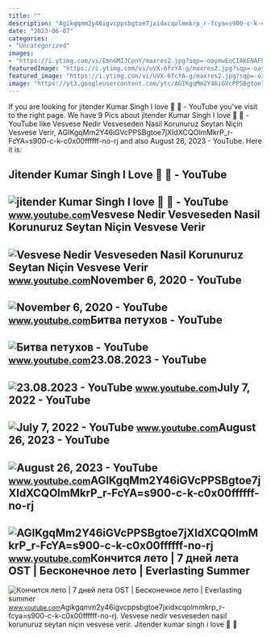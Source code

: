 ```yaml
---
title: ""
description: "Agikgqmm2y46igvcppsbgtoe7jxidxcqolmmkrp_r-fcya=s900-c-k-c0x00ffffff-no-rj"
date: "2023-06-07"
categories:
- "Uncategorized"
images:
- "https://i.ytimg.com/vi/EmnGMIJCpnY/maxres2.jpg?sqp=-oaymwEoCIAKENAF8quKqQMcGADwAQH4AZQDgALQBYoCDAgAEAEYfyAmKBwwDw==&amp;rs=AOn4CLDP-kSHrFjtubbdVwtR_Qb5r_fcyA"
featuredImage: "https://i.ytimg.com/vi/uVX-6fcYA-g/maxres2.jpg?sqp=-oaymwEoCIAKENAF8quKqQMcGADwAQH4AYwCgALgA4oCDAgAEAEYOiBOKHIwDw==&amp;rs=AOn4CLBnLR6jpCvC-Wxk1xx8VvEdEZsaRg"
featured_image: "https://i.ytimg.com/vi/uVX-6fcYA-g/maxres2.jpg?sqp=-oaymwEoCIAKENAF8quKqQMcGADwAQH4AYwCgALgA4oCDAgAEAEYOiBOKHIwDw==&amp;rs=AOn4CLBnLR6jpCvC-Wxk1xx8VvEdEZsaRg"
image: "https://yt3.googleusercontent.com/ytc/AGIKgqMm2Y46iGVcPPSBgtoe7jXIdXCQOlmMkrP_r-FcYA=s900-c-k-c0x00ffffff-no-rj"
---
```


If you are looking for jitender Kumar Singh I love 💛 ️🖤 - YouTube you've visit to the right page. We have 9 Pics about jitender Kumar Singh I love 💛 ️🖤 - YouTube like Vesvese Nedir Vesveseden Nasil Korunuruz Seytan Niçin Vesvese Verir, AGIKgqMm2Y46iGVcPPSBgtoe7jXIdXCQOlmMkrP\_r-FcYA=s900-c-k-c0x00ffffff-no-rj and also August 26, 2023 - YouTube. Here it is:

Jitender Kumar Singh I Love 💛 ️🖤 - YouTube
------------------------------------------

 ![jitender Kumar Singh I love 💛 ️🖤 - YouTube](https://i.ytimg.com/vi/WJm2FcYa_G0/maxres2.jpg?sqp=-oaymwEoCIAKENAF8quKqQMcGADwAQH4Ac4FgAKACooCDAgAEAEYPSBlKGUwDw==&rs=AOn4CLBJ8uqXr05ZIeC9_ttquIwszOtA3Q) <small>www.youtube.com</small>Vesvese Nedir Vesveseden Nasil Korunuruz Seytan Niçin Vesvese Verir
-------------------------------------------------------------------

 ![Vesvese Nedir Vesveseden Nasil Korunuruz Seytan Niçin Vesvese Verir](https://i.ytimg.com/vi/rt70LPQ9kLs/maxresdefault.jpg) <small>www.youtube.com</small>November 6, 2020 - YouTube
--------------------------

 ![November 6, 2020 - YouTube](https://i.ytimg.com/vi/uVX-6fcYA-g/maxres2.jpg?sqp=-oaymwEoCIAKENAF8quKqQMcGADwAQH4AYwCgALgA4oCDAgAEAEYOiBOKHIwDw==&rs=AOn4CLBnLR6jpCvC-Wxk1xx8VvEdEZsaRg) <small>www.youtube.com</small>Битва петухов - YouTube
-----------------------

 ![Битва петухов - YouTube](https://i.ytimg.com/vi/YNi6FcyA294/maxresdefault.jpg) <small>www.youtube.com</small>23.08.2023 - YouTube
--------------------

 ![23.08.2023 - YouTube](https://i.ytimg.com/vi/we4x-OXpJP8/maxresdefault.jpg?sqp=-oaymwEmCIAKENAF8quKqQMa8AEB-AH6CYAC0AWKAgwIABABGGMgZSghMA8=&rs=AOn4CLDOJ8CPcVk9sTf46fcya_g4YSuZCw) <small>www.youtube.com</small>July 7, 2022 - YouTube
----------------------

 ![July 7, 2022 - YouTube](https://i.ytimg.com/vi/EmnGMIJCpnY/maxres2.jpg?sqp=-oaymwEoCIAKENAF8quKqQMcGADwAQH4AZQDgALQBYoCDAgAEAEYfyAmKBwwDw==&rs=AOn4CLDP-kSHrFjtubbdVwtR_Qb5r_fcyA) <small>www.youtube.com</small>August 26, 2023 - YouTube
-------------------------

 ![August 26, 2023 - YouTube](https://i.ytimg.com/vi/ZEKQ680y6-w/maxres2.jpg?sqp=-oaymwEoCIAKENAF8quKqQMcGADwAQH4AbYIgAKAD4oCDAgAEAEYZSA5KH8wDw==&rs=AOn4CLDc65fti5WI16LtTQdrzhn_R-FcYA) <small>www.youtube.com</small>AGIKgqMm2Y46iGVcPPSBgtoe7jXIdXCQOlmMkrP\_r-FcYA=s900-c-k-c0x00ffffff-no-rj
--------------------------------------------------------------------------

 ![AGIKgqMm2Y46iGVcPPSBgtoe7jXIdXCQOlmMkrP_r-FcYA=s900-c-k-c0x00ffffff-no-rj](https://yt3.googleusercontent.com/ytc/AGIKgqMm2Y46iGVcPPSBgtoe7jXIdXCQOlmMkrP_r-FcYA=s900-c-k-c0x00ffffff-no-rj) <small>www.youtube.com</small>Кончится лето | 7 дней лета OST | Бесконечное лето | Everlasting Summer
-----------------------------------------------------------------------

 ![Кончится лето | 7 дней лета OST | Бесконечное лето | Everlasting summer](https://i.ytimg.com/vi/CICd7r_fCyA/maxresdefault.jpg) <small>www.youtube.com</small>Agikgqmm2y46igvcppsbgtoe7jxidxcqolmmkrp\_r-fcya=s900-c-k-c0x00ffffff-no-rj. Vesvese nedir vesveseden nasil korunuruz seytan niçin vesvese verir. Jitender kumar singh i love 💛 ️🖤
